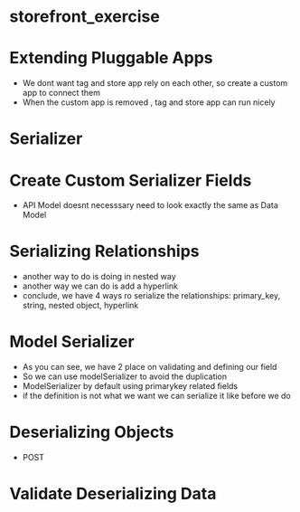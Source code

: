 # storefront_exercise

# Extending Pluggable Apps

- We dont want tag and store app rely on each other, so create a custom app to connect them
- When the custom app is removed , tag and store app can run nicely

# Serializer

# Create Custom Serializer Fields

- API Model doesnt necesssary need to look exactly the same as Data Model

# Serializing Relationships

- another way to do is doing in nested way
- another way we can do is add a hyperlink
- conclude, we have 4 ways ro serialize the relationships: primary_key, string, nested object, hyperlink

# Model Serializer

- As you can see, we have 2 place on validating and defining our field
- So we can use modelSerializer to avoid the duplication
- ModelSerializer by default using primarykey related fields
- if the definition is not what we want we can serialize it like before we do

# Deserializing Objects

- POST

# Validate Deserializing Data
